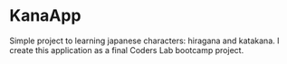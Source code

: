 # KanaApp
Simple project to learning japanese characters: hiragana and katakana.
I create this application as a final Coders Lab bootcamp project.
